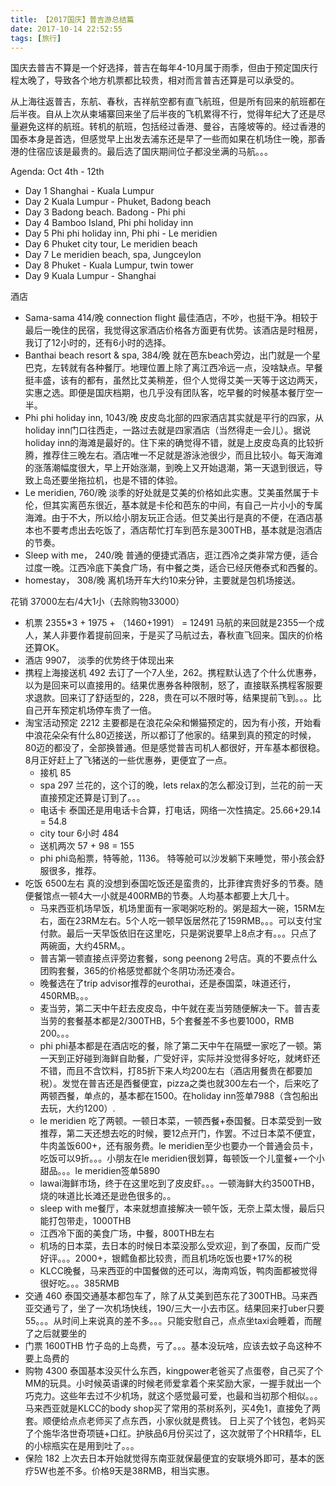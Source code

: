 ```yaml
---
title: 【2017国庆】普吉游总结篇
date: 2017-10-14 22:52:55
tags: [旅行]
---
```

国庆去普吉不算是一个好选择，普吉在每年4-10月属于雨季，但由于预定国庆行程太晚了，导致各个地方机票都比较贵，相对而言普吉还算是可以承受的。

从上海往返普吉，东航、春秋，吉祥航空都有直飞航班，但是所有回来的航班都在后半夜。自从上次从柬埔寨回来坐了后半夜的飞机累得不行，觉得年纪大了还是尽量避免这样的航班。转机的航班，包括经过香港、曼谷，吉隆坡等的。经过香港的国泰本身是首选，但感觉早上出发去浦东还是早了一些而如果在机场住一晚，那香港的住宿应该是最贵的。最后选了国庆期间位子都没坐满的马航。。。

Agenda: Oct 4th - 12th
* Day 1 Shanghai - Kuala Lumpur
* Day 2 Kuala Lumpur - Phuket, Badong beach
* Day 3 Badong beach. Badong - Phi phi
* Day 4 Bamboo Island, Phi phi holiday inn
* Day 5 Phi phi holiday inn, Phi phi - Le meridien
* Day 6 Phuket city tour, Le meridien beach
* Day 7 Le meridien beach, spa, Jungceylon
* Day 8 Phuket - Kuala Lumpur, twin tower
* Day 9 Kuala Lumpur - Shanghai

<!--more-->

酒店
* Sama-sama 414/晚
connection flight 最佳酒店，不吵，也挺干净。相较于最后一晚住的民宿，我觉得这家酒店价格各方面更有优势。该酒店是时租房，我订了12小时的，还有6小时的选择。
* Banthai beach resort & spa, 384/晚
就在芭东beach旁边，出门就是一个星巴克，左转就有各种餐厅。地理位置上除了离江西冷远一点，没啥缺点。早餐挺丰盛，该有的都有，虽然比艾美稍差，但个人觉得艾美一天等于这边两天，实惠之选。即便是国庆档期，也几乎没有团队客，吃早餐的时候基本餐厅空一半。
* Phi phi holiday inn,  1043/晚
皮皮岛北部的四家酒店其实就是平行的四家，从holiday inn门口往西走，一路过去就是四家酒店（当然得走一会儿）。据说holiday inn的海滩是最好的。住下来的确觉得不错，就是上皮皮岛真的比较折腾，推荐住三晚左右。酒店唯一不足就是游泳池很少，而且比较小。每天海滩的涨落潮幅度很大，早上开始涨潮，到晚上又开始退潮，第一天退到很远，导致上岛还要坐拖拉机，也是不错的体验。
* Le meridien, 760/晚
淡季的好处就是艾美的价格如此实惠。艾美虽然属于卡伦，但其实离芭东很近，基本就是卡伦和芭东的中间，有自己一片小小的专属海滩。由于不大，所以给小朋友玩正合适。但艾美出行是真的不便，在酒店基本也不要考虑出去吃饭了，酒店帮忙打车到芭东是300THB，基本就是泡酒店的节奏。
* Sleep with me， 240/晚
普通的便捷式酒店，逛江西冷之类非常方便，适合过度一晚。江西冷底下美食广场，有中餐之类，适合已经厌倦泰式和西餐的。
* homestay， 308/晚
离机场开车大约10来分钟，主要就是包机场接送。

花销  37000左右/4大1小（去除购物33000）
* 机票 2355*3 + 1975 + （1460+1991） = 12491
马航的来回就是2355一个成人，某人非要作着提前回来，于是买了马航过去，春秋直飞回来。国庆的价格还算OK。
* 酒店 9907， 淡季的优势终于体现出来
* 携程上海接送机 492
去订了一个7人坐，262。携程默认选了个什么优惠券，以为是回来可以直接用的。结果优惠券各种限制，怒了，直接联系携程客服要求退款。回来订了舒适型的，228，贵在可以不限时等，结果提前飞到。。。比自己开车预定机场停车贵了一倍。
* 淘宝活动预定 2212
主要都是在浪花朵朵和懒猫预定的，因为有小孩，开始看中浪花朵朵有什么80迈接送，所以都订了他家的。结果到真的预定的时候，80迈的都没了，全部换普通。但是感觉普吉司机人都很好，开车基本都很稳。8月正好赶上了飞猪送的一些优惠券，更便宜了一点。
  - 接机 85
  - spa 297 兰花的，这个订的晚，lets relax的怎么都没订到，兰花的前一天直接预定还算是订到了。。。
  - 电话卡 泰国还是用电话卡合算，打电话，网络一次性搞定。25.66+29.14 = 54.8
  - city tour 6小时 484
  - 送机两次 57 + 98 = 155
  - phi phi岛船票，特等舱，1136。 特等舱可以沙发躺下来睡觉，带小孩会舒服很多，推荐。
* 吃饭 6500左右 
真的没想到泰国吃饭还是蛮贵的，比菲律宾贵好多的节奏。随便餐馆点一顿4大一小就是400RMB的节奏。人均基本都要上大几十。
	* 马来西亚机场早饭，机场里面有一家喝粥吃粉的。粥是超大一碗，15RM左右，面在23RM左右。5个人吃一顿早饭居然花了159RMB。。。可以支付宝付款。最后一天早饭依旧在这里吃，只是粥说要早上8点才有。。。只点了两碗面，大约45RM。。
	* 普吉第一顿直接点评旁边套餐，song peenong 2号店。真的不要点什么团购套餐，365的价格感觉都就个冬阴功汤还凑合。
	* 晚餐选在了trip advisor推荐的eurothai，还是泰国菜，味道还行，450RMB。。。
	* 麦当劳，第二天中午赶去皮皮岛，中午就在麦当劳随便解决一下。普吉麦当劳的套餐基本都是2/300THB，5个套餐差不多也要1000，RMB 200。。。
	* phi phi基本都是在酒店吃的餐，除了第二天中午在隔壁一家吃了一顿。第一天到正好碰到海鲜自助餐，广受好评，实际并没觉得多好吃，就烤虾还不错，而且不含饮料，打85折下来人均200左右（酒店用餐贵在都要加税）。发觉在普吉还是西餐便宜，pizza之类也就300左右一个，后来吃了两顿西餐，单点的，基本都在1500。在holiday inn签单7988（含包船出去玩，大约1200）.
	* le meridien 吃了两顿。一顿日本菜，一顿西餐+泰国餐。日本菜受到一致推荐，第二天还想去吃的时候，要12点开门，作罢。不过日本菜不便宜，牛肉盖饭600+，还有服务费。le meridien至少也要办一个普通会员卡，吃饭可以9折。。。小朋友在le meridien很划算，每顿饭一个儿童餐+一个小甜品。。。le meridien签单5890
	* lawai海鲜市场，终于在这里吃到了皮皮虾。。。一顿海鲜大约3500THB，烧的味道比长滩还是逊色很多的。。
	* sleep with me餐厅，本来就想直接解决一顿午饭，无奈上菜太慢，最后只能打包带走，1000THB
	* 江西冷下面的美食广场，中餐，800THB左右
	* 机场的日本菜，去日本的时候日本菜没那么受欢迎，到了泰国，反而广受好评。。。2000+，银鳕鱼都比较贵，而且机场吃饭也要+17%的税
	* KLCC晚餐，马来西亚的中国餐做的还可以，海南鸡饭，鸭肉面都被觉得很好吃。。。385RMB
* 交通 460
泰国交通基本都包车了，除了从艾美到芭东花了300THB。马来西亚交通亏了，坐了一次机场快线，190/三大一小去市区。结果回来打uber只要55。。。从时间上来说真的差不多。。。只能安慰自己，点点坐taxi会睡着，而醒了之后就要坐的
* 门票 1600THB
竹子岛的上岛费，亏了。。。基本没玩啥，应该去蚊子岛这种不要上岛费的
* 购物 4300
泰国基本没买什么东西，kingpower老爸买了点蛋卷，自己买了个MM的玩具。小时候英语课的时候老师爱拿着个来奖励大家，一握手就出一个巧克力。这些年去过不少机场，就这个感觉最可爱，也最和当初那个相似。。。
马来西亚就是KLCC的body shop买了常用的茶树系列，买4免1，直接免了两套。顺便给点点老师买了点东西，小家伙就是费钱。
日上买了个钱包，老妈买了个施华洛世奇项链+口红。护肤品6月份买过了，这次就带了个HR精华，EL的小棕瓶实在是用到吐了。。。
* 保险 182
上次去日本开始就觉得东南亚就保最便宜的安联境外即可，基本的医疗5W也差不多。价格9天是38RMB，相当实惠。

